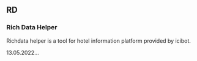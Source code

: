 ## RD 
### Rich Data Helper
Richdata helper is a tool for hotel information platform provided by icibot.


13.05.2022...
